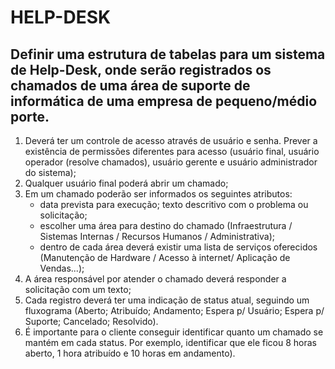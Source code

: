 # HELP-DESK 
 
## Definir uma estrutura de tabelas para um sistema de Help-Desk, onde serão registrados os chamados de uma área de suporte de informática de uma empresa de pequeno/médio porte. 

1. Deverá ter um controle de acesso através de usuário e senha. Prever a existência de permissões diferentes para acesso (usuário final, usuário operador (resolve chamados), usuário gerente e usuário administrador do sistema);  
2. Qualquer usuário final poderá abrir um chamado;  
3. Em um chamado poderão ser informados os seguintes atributos:  
    * data prevista para execução; texto descritivo com o problema ou solicitação;  
    * escolher uma área para destino do chamado (Infraestrutura / Sistemas Internas / Recursos Humanos / Administrativa);  
    * dentro de cada área deverá existir uma lista de serviços oferecidos (Manutenção de Hardware / Acesso à internet/ Aplicação de Vendas...); 
4. A área responsável por atender o chamado deverá responder a solicitação com um texto;  
5. Cada registro deverá ter uma indicação de status atual, seguindo um fluxograma (Aberto; Atribuído; Andamento; Espera p/ Usuário; Espera p/ Suporte; Cancelado; Resolvido). 
6. É importante para o cliente conseguir identificar quanto um chamado se mantém em cada status. Por exemplo, identificar que ele ficou 8 horas aberto, 1 hora atribuído e 10 horas em andamento).
